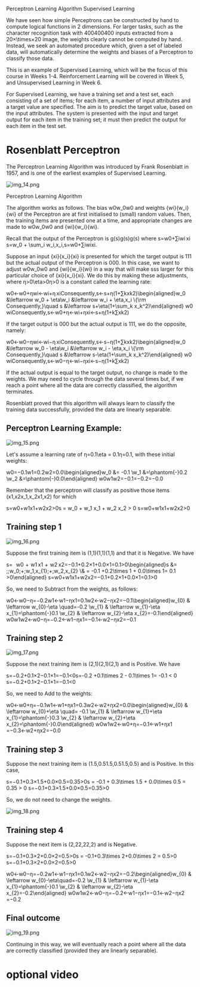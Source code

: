 Perceptron Learning Algorithm
Supervised Learning

We have seen how simple Perceptrons can be constructed by hand to compute
logical functions in 2 dimensions. For larger tasks, such as the character
recognition task with 400400400 inputs extracted from a 20×\times×20 image, 
the weights clearly cannot be computed by hand. Instead, we seek an automated 
procedure which, given a set of labeled data, will automatically determine the 
weights and biases of a Perceptron to classify those data.

This is an example of Supervised Learning, which will be the focus of this 
course in Weeks 1-4. Reinforcement Learning will be covered in Week 5, and 
Unsupervised Learning in Week 6.

For Supervised Learning, we have a training set and a test set, each consisting 
of a set of items; for each item, a number of input attributes and a target 
value are specified. The aim is to predict the target value, based on the input 
attributes. The system is presented with the input and target output for each 
item in the training set; it must then predict the output for each item in the 
test set. 

# Rosenblatt Perceptron
The Perceptron Learning Algorithm was introduced by Frank Rosenblatt in 1957, 
and is one of the earliest examples of Supervised Learning.

![img_14.png](img_14.png)

Perceptron Learning Algorithm

The algorithm works as follows. The bias w0w_0w0​ and weights {wi}\{w_i\}{wi​} of the Perceptron are at first initialised to (small) random values. Then, the training items are presented one at a time, and appropriate changes are made to w0w_0w0​ and {wi}\{w_i\}{wi​}.

Recall that the output of the Perceptron is g(s)g(s)g(s) where s=w0+∑iwi xi s=w_0 + \sum_i w_i\,x_i\,s=w0​+∑i​wi​xi​.

Suppose an input {xi}\{x_i\}{xi​} is presented for which the target output is 111 but the actual output of the Perceptron is 000. In this case, we want to adjust w0w_0w0​ and {wi}\{w_i\}{wi​} in a way that will make sss larger for this particular choice of {xi}\{x_i\}{xi​}. We do this by making these adjustments, where η>0\eta>0η>0 is a constant called the learning rate:

w0←w0+ηwi←wi+η xiConsequently,s←s+η(1+∑kxk2)\begin{aligned}w_0 &\leftarrow w_0 + \eta\\w_i &\leftarrow w_i + \eta\,x_i \\{\rm Consequently,}\quad s &\leftarrow s+\eta(1+\sum_k x_k^2)\end{aligned}
w0​wi​Consequently,s​←w0​+η←wi​+ηxi​←s+η(1+k∑​xk2​)​

If the target output is 000 but the actual output is 111, we do the opposite, namely:

w0←w0−ηwi←wi−η xiConsequently,s←s−η(1+∑kxk2)\begin{aligned}w_0 &\leftarrow w_0 - \eta\\w_i &\leftarrow w_i - \eta\,x_i \\{\rm Consequently,}\quad s &\leftarrow s-\eta(1+\sum_k x_k^2)\end{aligned}
w0​wi​Consequently,s​←w0​−η←wi​−ηxi​←s−η(1+k∑​xk2​)​

If the actual output is equal to the target output, no change is made to the weights. We may need to cycle through the data several times but, if we reach a point where all the data are correctly classified, the algorithm terminates.

Rosenblatt proved that this algorithm will always learn to classify the 
training data successfully, provided the data are linearly separable.

## Perceptron Learning Example: 
![img_15.png](img_15.png)

Let's assume a learning rate of η=0.1\eta = 0.1η=0.1, with these initial weights:

w0=−0.1w1=0.2w2=0.0\begin{aligned}w_0 &= -0.1 \\w_1 &=\phantom{-}0.2 \\w_2 &=\phantom{-}0.0\end{aligned}
w0​w1​w2​​=−0.1=−0.2=−0.0​

Remember that the perceptron will classify as positive those items (x1,x2x_1,x_2x1​,x2​) for which

s=w0+w1x1+w2x2>0s = w_0 + w_1 x_1 + w_2 x_2 > 0
s=w0​+w1​x1​+w2​x2​>0

## Training step 1
![img_16.png](img_16.png)

Suppose the first training item is (1,1)(1,1)(1,1) and that it is Negative. We have

s=    w0  +  w1 x1  +  w2 x2=−0.1+0.2×1+0.0×1=0.1>0\begin{aligned}s &= \;\;w_0\;+\;w_1\,x_{1}\;+\;w_2\,x_{2} \\& = -0.1 +0.2\times 1 + 0.0\times 1= 0.1 >0\end{aligned}
s​=w0​+w1​x1​+w2​x2​=−0.1+0.2×1+0.0×1=0.1>0​

So, we need to Subtract from the weights, as follows:

w0←w0−η=−0.2w1←w1−ηx1=0.1w2←w2−ηx2=−0.1\begin{aligned}w_{0} & \leftarrow w_{0}-\eta \quad=-0.2 \\w_{1} & \leftarrow w_{1}-\eta x_{1}=\phantom{-}0.1 \\w_{2} & \leftarrow w_{2}-\eta x_{2}=-0.1\end{aligned}
w0​w1​w2​​←w0​−η=−0.2←w1​−ηx1​=−0.1←w2​−ηx2​=−0.1​

## Training step 2
![img_17.png](img_17.png)

Suppose the next training item is (2,1)(2,1)(2,1) and is Positive. We have

s=−0.2+0.1×2−0.1×1=−0.1<0s=-0.2 +0.1\times 2 - 0.1\times 1= -0.1 < 0
s=−0.2+0.1×2−0.1×1=−0.1<0

So, we need to Add to the weights:

w0←w0+η=−0.1w1←w1+ηx1=0.3w2←w2+ηx2=0.0\begin{aligned}w_{0} & \leftarrow w_{0}+\eta \quad= -0.1 \\w_{1} & \leftarrow w_{1}+\eta x_{1}=\phantom{-}0.3 \\w_{2} & \leftarrow w_{2}+\eta x_{2}=\phantom{-}0.0\end{aligned}
w0​w1​w2​​←w0​+η=−0.1←w1​+ηx1​=−0.3←w2​+ηx2​=−0.0​

## Training step 3
Suppose the next training item is (1.5,0.51.5,0.51.5,0.5) and is Positive. In this case,

s=−0.1+0.3×1.5+0.0×0.5=0.35>0s = -0.1 + 0.3\times 1.5 + 0.0\times 0.5 = 0.35 > 0
s=−0.1+0.3×1.5+0.0×0.5=0.35>0

So, we do not need to change the weights.

![img_18.png](img_18.png)

## Training step 4
Suppose the next item is (2,22,22,2) and is Negative.

s=−0.1+0.3×2+0.0×2=0.5>0s = -0.1+0.3\times 2+0.0\times 2 = 0.5>0
s=−0.1+0.3×2+0.0×2=0.5>0

w0←w0−η=−0.2w1←w1−ηx1=0.1w2←w2−ηx2=−0.2\begin{aligned}w_{0} & \leftarrow w_{0}-\eta\quad=-0.2 \\w_{1} & \leftarrow w_{1}-\eta x_{1}=\phantom{-}0.1 \\w_{2} & \leftarrow w_{2}-\eta x_{2}=-0.2\end{aligned}
w0​w1​w2​​←w0​−η=−0.2←w1​−ηx1​=−0.1←w2​−ηx2​=−0.2​

## Final outcome
![img_19.png](img_19.png)

Continuing in this way, we will eventually reach a point where all the data are 
correctly classified (provided they are linearly separable).

# optional video
